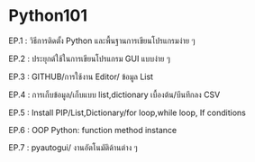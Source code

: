 # Python101

EP.1 : วิธีการติดตั้ง Python และพื้นฐานการเขียนโปรแกรมง่าย ๆ

EP.2 : ประยุกต์ใช้ในการเขียนโปรแกรม GUI แบบง่าย ๆ

EP.3 : GITHUB/การใช้งาน Editor/ ข้อมูล List

EP.4 : การเก็บข้อมูล/เก็บแบบ list,dictionary เบื้องต้น/บึนทึกลง CSV

EP.5 : Install PIP/List,Dictionary/for loop,while loop, If conditions

EP.6 : OOP Python: function method instance

EP.7 : pyautogui/ งานอัตโนมัติด้านต่าง ๆ
